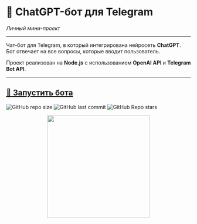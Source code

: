 # :small_orange_diamond: ChatGPT-бот для Telegram
*Личный мини-проект*
______

Чат-бот для Telegram, в который интегрирована нейросеть **ChatGPT**. Бот отвечает на все вопросы, которые вводит пользователь.   
    
Проект реализован на **Node.js** с использованием **OpenAI API** и **Telegram Bot API**.

______

[:link: Запустить бота](https://t.me/gpt_uzor_bot)  
------
![GitHub repo size](https://img.shields.io/github/repo-size/uzornakovre/chatgpt-tlgrm-bot?color=yellow&style=flat-square) ![GitHub last commit](https://img.shields.io/github/last-commit/uzornakovre/chatgpt-tlgrm-bot?color=blue&style=flat-square) ![GitHub Repo stars](https://img.shields.io/github/stars/uzornakovre/chatgpt-tlgrm-bot?color=pink&style=flat-square)  

<div align="center">
  <a href="https://t.me/gpt_uzor_bot" target="_blank"><img width=280 src="https://i.ibb.co/Kwm13b1/IMG-7129.jpg" /></a>
</div>
